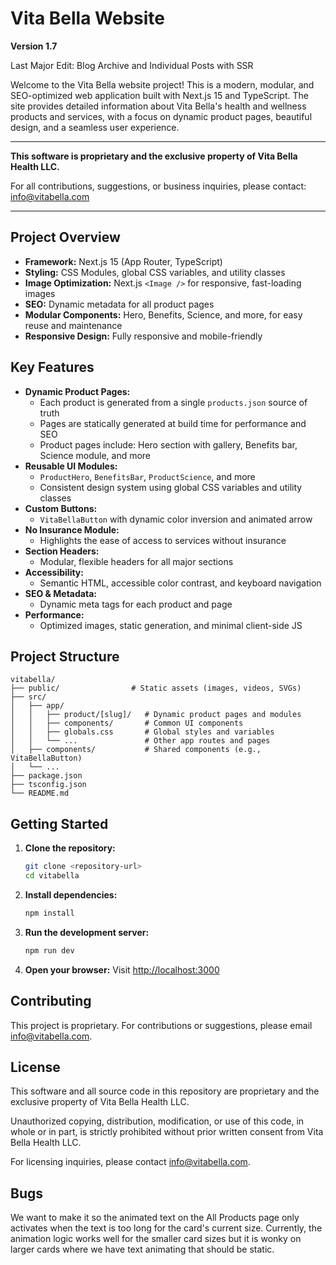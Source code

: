 # Vita Bella Website

**Version 1.7**

Last Major Edit: Blog Archive and Individual Posts with SSR

Welcome to the Vita Bella website project! This is a modern, modular, and SEO-optimized web application built with Next.js 15 and TypeScript. The site provides detailed information about Vita Bella's health and wellness products and services, with a focus on dynamic product pages, beautiful design, and a seamless user experience.

---

**This software is proprietary and the exclusive property of Vita Bella Health LLC.**

For all contributions, suggestions, or business inquiries, please contact: [info@vitabella.com](mailto:info@vitabella.com)

---

## Project Overview

- **Framework:** Next.js 15 (App Router, TypeScript)
- **Styling:** CSS Modules, global CSS variables, and utility classes
- **Image Optimization:** Next.js `<Image />` for responsive, fast-loading images
- **SEO:** Dynamic metadata for all product pages
- **Modular Components:** Hero, Benefits, Science, and more, for easy reuse and maintenance
- **Responsive Design:** Fully responsive and mobile-friendly

## Key Features

- **Dynamic Product Pages:**
  - Each product is generated from a single `products.json` source of truth
  - Pages are statically generated at build time for performance and SEO
  - Product pages include: Hero section with gallery, Benefits bar, Science module, and more
- **Reusable UI Modules:**
  - `ProductHero`, `BenefitsBar`, `ProductScience`, and more
  - Consistent design system using global CSS variables and utility classes
- **Custom Buttons:**
  - `VitaBellaButton` with dynamic color inversion and animated arrow
- **No Insurance Module:**
  - Highlights the ease of access to services without insurance
- **Section Headers:**
  - Modular, flexible headers for all major sections
- **Accessibility:**
  - Semantic HTML, accessible color contrast, and keyboard navigation
- **SEO & Metadata:**
  - Dynamic meta tags for each product and page
- **Performance:**
  - Optimized images, static generation, and minimal client-side JS

## Project Structure

```
vitabella/
├── public/                # Static assets (images, videos, SVGs)
├── src/
│   ├── app/
│   │   ├── product/[slug]/   # Dynamic product pages and modules
│   │   ├── components/       # Common UI components
│   │   ├── globals.css       # Global styles and variables
│   │   └── ...               # Other app routes and pages
│   ├── components/           # Shared components (e.g., VitaBellaButton)
│   └── ...
├── package.json
├── tsconfig.json
└── README.md
```

## Getting Started

1. **Clone the repository:**
   ```sh
   git clone <repository-url>
   cd vitabella
   ```
2. **Install dependencies:**
   ```sh
   npm install
   ```
3. **Run the development server:**
   ```sh
   npm run dev
   ```
4. **Open your browser:**
   Visit [http://localhost:3000](http://localhost:3000)

## Contributing

This project is proprietary. For contributions or suggestions, please email [info@vitabella.com](mailto:info@vitabella.com).

## License

This software and all source code in this repository are proprietary and the exclusive property of Vita Bella Health LLC. 

Unauthorized copying, distribution, modification, or use of this code, in whole or in part, is strictly prohibited without prior written consent from Vita Bella Health LLC.

For licensing inquiries, please contact [info@vitabella.com](mailto:info@vitabella.com).

## Bugs

We want to make it so the animated text on the All Products page only activates when the text is too long for the card's current size. Currently, the animation logic works well for the smaller card sizes but it is wonky on larger cards where we have text animating that should be static.